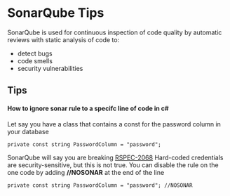 # SonarQube Tips

SonarQube is used for continuous inspection of code quality by automatic reviews with static analysis of code to:
 - detect bugs
 - code smells
 - security vulnerabilities 



## Tips

#### How to ignore sonar rule to a specifc line of code in c#


Let say you have a class that contains a const for the password column in your database
```
private const string PasswordColumn = "password";
```

SonarQube will say you are breaking [RSPEC-2068](https://rules.sonarsource.com/csharp/type/Vulnerability/RSPEC-2068) Hard-coded credentials are security-sensitive, but this is not true.  You can disable the rule on the one code by adding __//NOSONAR__ at the end of the line

```
private const string PasswordColumn = "password"; //NOSONAR
```